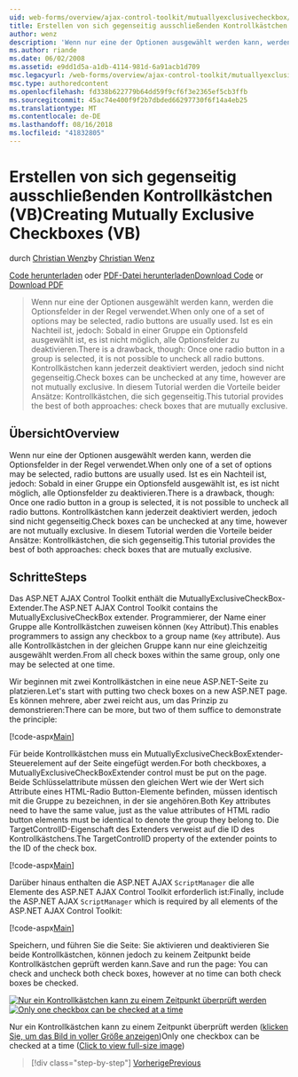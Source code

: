 ```yaml
---
uid: web-forms/overview/ajax-control-toolkit/mutuallyexclusivecheckbox/creating-mutually-exclusive-checkboxes-vb
title: Erstellen von sich gegenseitig ausschließenden Kontrollkästchen (VB) | Microsoft-Dokumentation
author: wenz
description: 'Wenn nur eine der Optionen ausgewählt werden kann, werden die Optionsfelder in der Regel verwendet. Besteht Sie jedoch ein Nachteil: Wenn in einer Gruppe ein Optionsfeld ausgewählt ist,...'
ms.author: riande
ms.date: 06/02/2008
ms.assetid: e9dd1d5a-a1db-4114-981d-6a91acb1d709
msc.legacyurl: /web-forms/overview/ajax-control-toolkit/mutuallyexclusivecheckbox/creating-mutually-exclusive-checkboxes-vb
msc.type: authoredcontent
ms.openlocfilehash: fd338b622779b64dd59f9cf6f3e2365ef5cb3ffb
ms.sourcegitcommit: 45ac74e400f9f2b7dbded66297730f6f14a4eb25
ms.translationtype: MT
ms.contentlocale: de-DE
ms.lasthandoff: 08/16/2018
ms.locfileid: "41832805"
---
```

<a name="creating-mutually-exclusive-checkboxes-vb"></a><span data-ttu-id="d56f9-104">Erstellen von sich gegenseitig ausschließenden Kontrollkästchen (VB)</span><span class="sxs-lookup"><span data-stu-id="d56f9-104">Creating Mutually Exclusive Checkboxes (VB)</span></span>
====================
<span data-ttu-id="d56f9-105">durch [Christian Wenz](https://github.com/wenz)</span><span class="sxs-lookup"><span data-stu-id="d56f9-105">by [Christian Wenz](https://github.com/wenz)</span></span>

<span data-ttu-id="d56f9-106">[Code herunterladen](http://download.microsoft.com/download/9/3/f/93f8daea-bebd-4821-833b-95205389c7d0/MutuallyExclusiveCheckBox0.vb.zip) oder [PDF-Datei herunterladen](http://download.microsoft.com/download/b/6/a/b6ae89ee-df69-4c87-9bfb-ad1eb2b23373/mutuallyexclusivecheckbox0VB.pdf)</span><span class="sxs-lookup"><span data-stu-id="d56f9-106">[Download Code](http://download.microsoft.com/download/9/3/f/93f8daea-bebd-4821-833b-95205389c7d0/MutuallyExclusiveCheckBox0.vb.zip) or [Download PDF](http://download.microsoft.com/download/b/6/a/b6ae89ee-df69-4c87-9bfb-ad1eb2b23373/mutuallyexclusivecheckbox0VB.pdf)</span></span>

> <span data-ttu-id="d56f9-107">Wenn nur eine der Optionen ausgewählt werden kann, werden die Optionsfelder in der Regel verwendet.</span><span class="sxs-lookup"><span data-stu-id="d56f9-107">When only one of a set of options may be selected, radio buttons are usually used.</span></span> <span data-ttu-id="d56f9-108">Ist es ein Nachteil ist, jedoch: Sobald in einer Gruppe ein Optionsfeld ausgewählt ist, es ist nicht möglich, alle Optionsfelder zu deaktivieren.</span><span class="sxs-lookup"><span data-stu-id="d56f9-108">There is a drawback, though: Once one radio button in a group is selected, it is not possible to uncheck all radio buttons.</span></span> <span data-ttu-id="d56f9-109">Kontrollkästchen kann jederzeit deaktiviert werden, jedoch sind nicht gegenseitig.</span><span class="sxs-lookup"><span data-stu-id="d56f9-109">Check boxes can be unchecked at any time, however are not mutually exclusive.</span></span> <span data-ttu-id="d56f9-110">In diesem Tutorial werden die Vorteile beider Ansätze: Kontrollkästchen, die sich gegenseitig.</span><span class="sxs-lookup"><span data-stu-id="d56f9-110">This tutorial provides the best of both approaches: check boxes that are mutually exclusive.</span></span>


## <a name="overview"></a><span data-ttu-id="d56f9-111">Übersicht</span><span class="sxs-lookup"><span data-stu-id="d56f9-111">Overview</span></span>

<span data-ttu-id="d56f9-112">Wenn nur eine der Optionen ausgewählt werden kann, werden die Optionsfelder in der Regel verwendet.</span><span class="sxs-lookup"><span data-stu-id="d56f9-112">When only one of a set of options may be selected, radio buttons are usually used.</span></span> <span data-ttu-id="d56f9-113">Ist es ein Nachteil ist, jedoch: Sobald in einer Gruppe ein Optionsfeld ausgewählt ist, es ist nicht möglich, alle Optionsfelder zu deaktivieren.</span><span class="sxs-lookup"><span data-stu-id="d56f9-113">There is a drawback, though: Once one radio button in a group is selected, it is not possible to uncheck all radio buttons.</span></span> <span data-ttu-id="d56f9-114">Kontrollkästchen kann jederzeit deaktiviert werden, jedoch sind nicht gegenseitig.</span><span class="sxs-lookup"><span data-stu-id="d56f9-114">Check boxes can be unchecked at any time, however are not mutually exclusive.</span></span> <span data-ttu-id="d56f9-115">In diesem Tutorial werden die Vorteile beider Ansätze: Kontrollkästchen, die sich gegenseitig.</span><span class="sxs-lookup"><span data-stu-id="d56f9-115">This tutorial provides the best of both approaches: check boxes that are mutually exclusive.</span></span>

## <a name="steps"></a><span data-ttu-id="d56f9-116">Schritte</span><span class="sxs-lookup"><span data-stu-id="d56f9-116">Steps</span></span>

<span data-ttu-id="d56f9-117">Das ASP.NET AJAX Control Toolkit enthält die MutuallyExclusiveCheckBox-Extender.</span><span class="sxs-lookup"><span data-stu-id="d56f9-117">The ASP.NET AJAX Control Toolkit contains the MutuallyExclusiveCheckBox extender.</span></span> <span data-ttu-id="d56f9-118">Programmierer, der Name einer Gruppe alle Kontrollkästchen zuweisen können (`Key` Attribut).</span><span class="sxs-lookup"><span data-stu-id="d56f9-118">This enables programmers to assign any checkbox to a group name (`Key` attribute).</span></span> <span data-ttu-id="d56f9-119">Aus alle Kontrollkästchen in der gleichen Gruppe kann nur eine gleichzeitig ausgewählt werden.</span><span class="sxs-lookup"><span data-stu-id="d56f9-119">From all check boxes within the same group, only one may be selected at one time.</span></span>

<span data-ttu-id="d56f9-120">Wir beginnen mit zwei Kontrollkästchen in eine neue ASP.NET-Seite zu platzieren.</span><span class="sxs-lookup"><span data-stu-id="d56f9-120">Let's start with putting two check boxes on a new ASP.NET page.</span></span> <span data-ttu-id="d56f9-121">Es können mehrere, aber zwei reicht aus, um das Prinzip zu demonstrieren:</span><span class="sxs-lookup"><span data-stu-id="d56f9-121">There can be more, but two of them suffice to demonstrate the principle:</span></span>

[!code-aspx[Main](creating-mutually-exclusive-checkboxes-vb/samples/sample1.aspx)]

<span data-ttu-id="d56f9-122">Für beide Kontrollkästchen muss ein MutuallyExclusiveCheckBoxExtender-Steuerelement auf der Seite eingefügt werden.</span><span class="sxs-lookup"><span data-stu-id="d56f9-122">For both checkboxes, a MutuallyExclusiveCheckBoxExtender control must be put on the page.</span></span> <span data-ttu-id="d56f9-123">Beide Schlüsselattribute müssen den gleichen Wert wie der Wert sich Attribute eines HTML-Radio Button-Elemente befinden, müssen identisch mit die Gruppe zu bezeichnen, in der sie angehören.</span><span class="sxs-lookup"><span data-stu-id="d56f9-123">Both Key attributes need to have the same value, just as the value attributes of HTML radio button elements must be identical to denote the group they belong to.</span></span> <span data-ttu-id="d56f9-124">Die TargetControlID-Eigenschaft des Extenders verweist auf die ID des Kontrollkästchens.</span><span class="sxs-lookup"><span data-stu-id="d56f9-124">The TargetControlID property of the extender points to the ID of the check box.</span></span>

[!code-aspx[Main](creating-mutually-exclusive-checkboxes-vb/samples/sample2.aspx)]

<span data-ttu-id="d56f9-125">Darüber hinaus enthalten die ASP.NET AJAX `ScriptManager` die alle Elemente des ASP.NET AJAX Control Toolkit erforderlich ist:</span><span class="sxs-lookup"><span data-stu-id="d56f9-125">Finally, include the ASP.NET AJAX `ScriptManager` which is required by all elements of the ASP.NET AJAX Control Toolkit:</span></span>

[!code-aspx[Main](creating-mutually-exclusive-checkboxes-vb/samples/sample3.aspx)]

<span data-ttu-id="d56f9-126">Speichern, und führen Sie die Seite: Sie aktivieren und deaktivieren Sie beide Kontrollkästchen, können jedoch zu keinem Zeitpunkt beide Kontrollkästchen geprüft werden kann.</span><span class="sxs-lookup"><span data-stu-id="d56f9-126">Save and run the page: You can check and uncheck both check boxes, however at no time can both check boxes be checked.</span></span>


<span data-ttu-id="d56f9-127">[![Nur ein Kontrollkästchen kann zu einem Zeitpunkt überprüft werden](creating-mutually-exclusive-checkboxes-vb/_static/image2.png)](creating-mutually-exclusive-checkboxes-vb/_static/image1.png)</span><span class="sxs-lookup"><span data-stu-id="d56f9-127">[![Only one checkbox can be checked at a time](creating-mutually-exclusive-checkboxes-vb/_static/image2.png)](creating-mutually-exclusive-checkboxes-vb/_static/image1.png)</span></span>

<span data-ttu-id="d56f9-128">Nur ein Kontrollkästchen kann zu einem Zeitpunkt überprüft werden ([klicken Sie, um das Bild in voller Größe anzeigen](creating-mutually-exclusive-checkboxes-vb/_static/image3.png))</span><span class="sxs-lookup"><span data-stu-id="d56f9-128">Only one checkbox can be checked at a time ([Click to view full-size image](creating-mutually-exclusive-checkboxes-vb/_static/image3.png))</span></span>

> [!div class="step-by-step"]
> [<span data-ttu-id="d56f9-129">Vorherige</span><span class="sxs-lookup"><span data-stu-id="d56f9-129">Previous</span></span>](creating-mutually-exclusive-checkboxes-cs.md)
